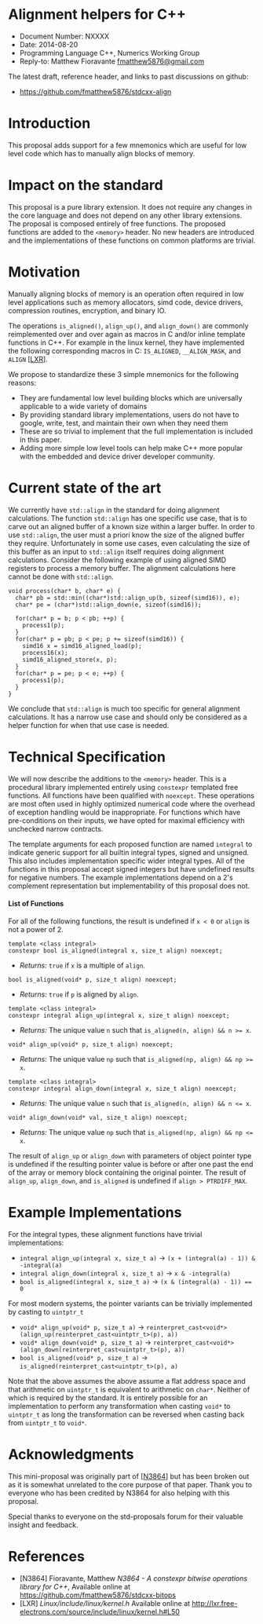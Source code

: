 Alignment helpers for C++
==========================================

* Document Number: NXXXX
* Date: 2014-08-20
* Programming Language C++, Numerics Working Group
* Reply-to: Matthew Fioravante <fmatthew5876@gmail.com>

The latest draft, reference header, and links to past discussions on github: 

* https://github.com/fmatthew5876/stdcxx-align

Introduction
=============================

This proposal adds support for a few mnemonics which are useful for
low level code which has to manually align blocks of memory.

Impact on the standard
=============================

This proposal is a pure library extension. 
It does not require any changes in the core language and
does not depend on any other library extensions.
The proposal is composed entirely of free functions. The
proposed functions are added to the `<memory>` header.
No new headers are introduced and the implementations 
of these functions on common platforms are trivial.

Motivation
================

Manually aligning blocks of memory is an operation often required
in low level applications such as memory allocators, simd code, device
drivers, compression routines, encryption, and binary IO.

The operations `is_aligned()`, `align_up()`, and `align_down()`
are commonly reimplemented over and over again as macros in C and/or
inline template functions in C++.
For example in the linux kernel,
they have implemented the following corresponding macros in C: `IS_ALIGNED`, `__ALIGN_MASK`, and `ALIGN` \[[LXR](#LXR)\].

We propose to standardize these 3 simple mnemonics for the following
reasons:

* They are fundamental low level building blocks which are universally applicable to a wide variety of domains
* By providing standard library implementations, users do not have to google, write, test, and maintain their own when they need them
* These are so trivial to implement that the full implementation is included in this paper.
* Adding more simple low level tools can help make C++ more popular with the embedded and device driver developer community.

Current state of the art
=============================

We currently have `std::align` in the standard for doing alignment calculations.
The function `std::align`
has one specific use case, that is to carve out an aligned buffer of a known size within a larger buffer.
In order to use `std::align`, the user must a priori know the size of the aligned buffer
they require. Unfortunately in some use cases, even calculating the size of this buffer
as an input to `std::align` itself requires doing alignment calculations.
Consider the following example of using aligned SIMD registers to process a memory buffer.
The alignment calculations here cannot be done with `std::align`.

    void process(char* b, char* e) {
      char* pb = std::min((char*)std::align_up(b, sizeof(simd16)), e);
      char* pe = (char*)std::align_down(e, sizeof(simd16));
    
      for(char* p = b; p < pb; ++p) {
        process1(p);
      }
      for(char* p = pb; p < pe; p += sizeof(simd16)) {
        simd16 x = simd16_aligned_load(p);
        process16(x);
        simd16_aligned_store(x, p);
      }
      for(char* p = pe; p < e; ++p) {
        process1(p);
      }
    }

We conclude that `std::align` is much too specific for general alignment calculations. It has a narrow
use case and should only be considered as a helper function for when that use case is needed.

Technical Specification
====================

We will now describe the additions to the `<memory>` header. This is a procedural library implemented
entirely using `constexpr` templated free functions.
All functions have been qualified with `noexcept`. These
operations are most often used in highly optimized numerical code where the overhead of exception
handling would be inappropriate. 
For functions which have pre-conditions on their inputs, we
have opted for maximal efficiency with unchecked narrow contracts.

The template arguments for each proposed function are named `integral` to indicate generic support
for all builtin integral types, signed and unsigned. This also includes implementation specific
wider integral types. All of the functions in this proposal
accept signed integers but have undefined results for negative numbers.
The example implementations depend on a 2's complement representation but implementability of this proposal does not.

#### List of Functions

For all of the following functions, the result is undefined if `x < 0` or `align` is not a power of 2.
    
    template <class integral>
    constexpr bool is_aligned(integral x, size_t align) noexcept;

* *Returns:* `true` if `x` is a multiple of `align`.
    
<!-- -->

    bool is_aligned(void* p, size_t align) noexcept;

* *Returns:* `true` if `p` is aligned by `align`.
    
<!-- -->

    template <class integral>
    constexpr integral align_up(integral x, size_t align) noexcept;

* *Returns:* The unique value `n` such that `is_aligned(n, align) && n >= x`.
    
<!-- -->

    void* align_up(void* p, size_t align) noexcept;

* *Returns:* The unique value `np` such that `is_aligned(np, align) && np >= x`.
    
<!-- -->
    
    template <class integral>
    constexpr integral align_down(integral x, size_t align) noexcept;

* *Returns:* The unique value `n` such that `is_aligned(n, align) && n <= x`.
    
<!-- -->

    void* align_down(void* val, size_t align) noexcept;

* *Returns:* The unique value `np` such that `is_aligned(np, align) && np <= x`.

The result of `align_up` or `align_down` with parameters of object pointer type is undefined 
if the resulting pointer value is before or after one past the end of the array or memory block
containing the original pointer. The result of `align_up`, `align_down`, and `is_aligned` is
undefined if `align > PTRDIFF_MAX`.

Example Implementations
============

For the integral types, these alignment functions have trivial implementations:

* `integral align_up(integral x, size_t a)` -> `(x + (integral(a) - 1)) & -integral(a)`
* `integral align_down(integral x, size_t a)` -> `x & -integral(a)`
* `bool is_aligned(integral x, size_t a)` -> `(x & (integral(a) - 1)) == 0`

For most modern systems, the pointer variants can be trivially implemented by casting to `uintptr_t`

* `void* align_up(void* p, size_t a)` -> `reinterpret_cast<void*>(align_up(reinterpret_cast<uintptr_t>(p), a))`
* `void* align_down(void* p, size_t a)` -> `reinterpret_cast<void*>(align_down(reinterpret_cast<uintptr_t>(p), a))`
* `bool is_aligned(void* p, size_t a)` -> `is_aligned(reinterpret_cast<uintptr_t>(p), a)`

Note that the above assumes the above assume a flat address space and that arithmetic on `uintptr_t` is
equivalent to arithmetic on `char*`. Neither of which is required by the standard. It is entirely possible
for an implementation to perform any transformation when casting `void*` to `uintptr_t` as long the 
transformation can be reversed when casting back from `uintptr_t` to `void*`.

Acknowledgments
====================

This mini-proposal was originally part of \[[N3864](#N3864)\] but has been broken out as it is somewhat unrelated to the core
purpose of that paper. Thank you to everyone who has been credited by N3864 for also helping with this proposal.

Special thanks to everyone on the std-proposals forum for their valuable insight and feedback.

References
==================

* <a name="N3864"></a>[N3864] Fioravante, Matthew *N3864 - A constexpr bitwise operations library for C++*, Available online at <https://github.com/fmatthew5876/stdcxx-bitops>
* <a name="LXR"></a>[LXR] *Linux/include/linux/kernel.h* Available online at <http://lxr.free-electrons.com/source/include/linux/kernel.h#L50>
